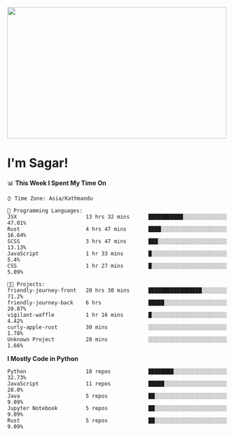 
<img src="https://media.giphy.com/media/3ornk57KwDXf81rjWM/giphy.gif" width="500" height="300" frameBorder="0" class="giphy-embed" allowFullScreen></img>

#   I'm Sagar!

<!--START_SECTION:waka-->
📊 **This Week I Spent My Time On** 

```text
⌚︎ Time Zone: Asia/Kathmandu

💬 Programming Languages: 
JSX                      13 hrs 32 mins      ███████████░░░░░░░░░░░░░░   47.01% 
Rust                     4 hrs 47 mins       ████░░░░░░░░░░░░░░░░░░░░░   16.64% 
SCSS                     3 hrs 47 mins       ███░░░░░░░░░░░░░░░░░░░░░░   13.13% 
JavaScript               1 hr 33 mins        █░░░░░░░░░░░░░░░░░░░░░░░░   5.4% 
CSS                      1 hr 27 mins        █░░░░░░░░░░░░░░░░░░░░░░░░   5.09%

🐱‍💻 Projects: 
friendly-journey-front   20 hrs 30 mins      █████████████████░░░░░░░░   71.2% 
friendly-journey-back    6 hrs               █████░░░░░░░░░░░░░░░░░░░░   20.87% 
vigilant-waffle          1 hr 16 mins        █░░░░░░░░░░░░░░░░░░░░░░░░   4.42% 
curly-apple-rust         30 mins             ░░░░░░░░░░░░░░░░░░░░░░░░░   1.78% 
Unknown Project          28 mins             ░░░░░░░░░░░░░░░░░░░░░░░░░   1.66%

```

**I Mostly Code in Python** 

```text
Python                   18 repos            ████████░░░░░░░░░░░░░░░░░   32.73% 
JavaScript               11 repos            █████░░░░░░░░░░░░░░░░░░░░   20.0% 
Java                     5 repos             ██░░░░░░░░░░░░░░░░░░░░░░░   9.09% 
Jupyter Notebook         5 repos             ██░░░░░░░░░░░░░░░░░░░░░░░   9.09% 
Rust                     5 repos             ██░░░░░░░░░░░░░░░░░░░░░░░   9.09%

```



<!--END_SECTION:waka-->
